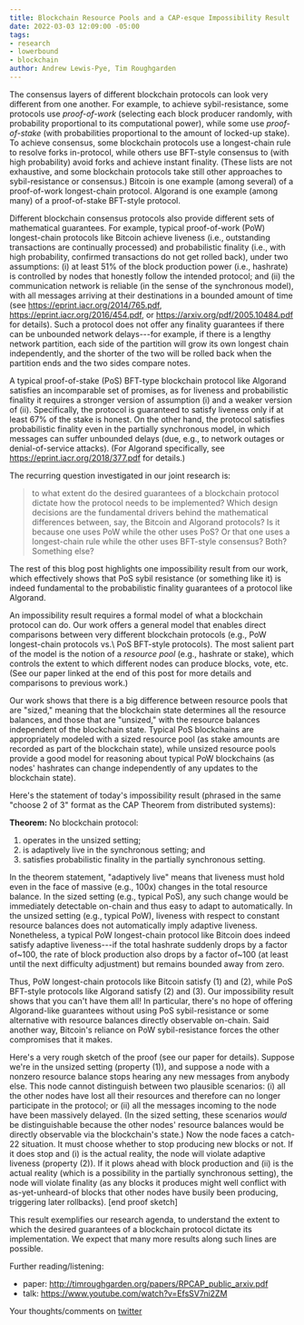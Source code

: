 ```yaml
---
title: Blockchain Resource Pools and a CAP-esque Impossibility Result
date: 2022-03-03 12:09:00 -05:00
tags:
- research
- lowerbound
- blockchain
author: Andrew Lewis-Pye, Tim Roughgarden
---
```


The consensus layers of different blockchain protocols can look very
different from one another.  For example, to achieve sybil-resistance,
some protocols use *proof-of-work* (selecting each block producer
randomly, with probability proportional to its computational power),
while some use *proof-of-stake* (with probabilities proportional to the
amount of locked-up stake).  To achieve consensus, some blockchain
protocols use a longest-chain rule to resolve forks in-protocol, while
others use BFT-style consensus to (with high probability) avoid forks
and achieve instant finality.  (These lists are not exhaustive, and
some blockchain protocols take still other approaches to
sybil-resistance or consensus.)  Bitcoin is one example (among
several) of a proof-of-work longest-chain protocol.  Algorand is one
example (among many) of a proof-of-stake BFT-style protocol.

Different blockchain consensus protocols also provide different sets
of mathematical guarantees.  For example, typical proof-of-work (PoW)
longest-chain protocols like Bitcoin achieve liveness (i.e.,
outstanding transactions are continually processed) and probabilistic
finality (i.e., with high probability, confirmed transactions do not
get rolled back), under two assumptions: (i) at least 51% of the block
production power (i.e., hashrate) is controlled by nodes that honestly
follow the intended protocol; and (ii) the communication network is
reliable (in the sense of the synchronous model), with all messages
arriving at their destinations in a bounded amount of time (see
<https://eprint.iacr.org/2014/765.pdf>,
<https://eprint.iacr.org/2016/454.pdf>, or
<https://arxiv.org/pdf/2005.10484.pdf> for details).  Such a protocol
does not offer any finality guarantees if there can be unbounded
network delays---for example, if there is a lengthy network partition,
each side of the partition will grow its own longest chain
independently, and the shorter of the two will be rolled back when the
partition ends and the two sides compare notes.

A typical proof-of-stake (PoS) BFT-type blockchain protocol like
Algorand satisfies an incomparable set of promises, as for liveness
and probabilistic finality it requires a stronger version of
assumption (i) and a weaker version of (ii).  Specifically, the
protocol is guaranteed to satisfy liveness only if at least 67% of the
stake is honest.  On the other hand, the protocol satisfies
probabilistic finality even in the partially synchronous model, in
which messages can suffer unbounded delays (due, e.g., to network
outages or denial-of-service attacks).  (For Algorand specifically,
see <https://eprint.iacr.org/2018/377.pdf> for details.)

The recurring question investigated in our joint research is:
>to what extent do the desired guarantees of a blockchain protocol dictate how
the protocol needs to be implemented?  Which design decisions are the
fundamental drivers behind the mathematical differences between, say,
the Bitcoin and Algorand protocols?  Is it because one uses PoW while
the other uses PoS?  Or that one uses a longest-chain rule while the
other uses BFT-style consensus?  Both?  Something else?

The rest of this blog post highlights one impossibility result from
our work, which effectively shows that PoS sybil resistance (or
something like it) is indeed fundamental to the probabilistic finality
guarantees of a protocol like Algorand.

An impossibility result requires a formal model of what a blockchain
protocol can do.  Our work offers a general model that enables direct
comparisons between very different blockchain protocols (e.g., PoW
longest-chain protocols vs.\ PoS BFT-style protocols).  The most
salient part of the model is the notion of a *resource pool* (e.g.,
hashrate or stake), which controls the extent to which different nodes
can produce blocks, vote, etc.  (See our paper linked at the end of
this post for more details and comparisons to previous work.)

Our work shows that there is a big difference between resource pools
that are "sized," meaning that the blockchain state determines all the
resource balances, and those that are "unsized," with the resource
balances independent of the blockchain state.  Typical PoS blockchains
are appropriately modeled with a sized resource pool (as stake amounts
are recorded as part of the blockchain state), while unsized resource
pools provide a good model for reasoning about typical PoW blockchains
(as nodes' hashrates can change independently of any updates to the
blockchain state).

Here's the statement of today's impossibility result (phrased in the
same "choose 2 of 3" format as the CAP Theorem from distributed
systems):

**Theorem:** No blockchain protocol:
1. operates in the unsized setting;
2. is adaptively live in the synchronous setting; and
3. satisfies probabilistic finality in the partially synchronous
setting.

In the theorem statement, "adaptively live" means that liveness must
hold even in the face of massive (e.g., 100x) changes in the total
resource balance.  In the sized setting (e.g., typical PoS), any such
change would be immediately detectable on-chain and thus easy to
adapt to automatically.  In the unsized setting (e.g., typical PoW),
liveness with respect to constant resource balances does not
automatically imply adaptive liveness.  Nonetheless, a typical PoW
longest-chain protocol like Bitcoin does indeed satisfy adaptive
liveness---if the total hashrate suddenly drops by a factor of~100,
the rate of block production also drops by a factor of~100 (at least
until the next difficulty adjustment) but remains bounded away from
zero.

Thus, PoW longest-chain protocols like Bitcoin satisfy (1) and (2),
while PoS BFT-style protocols like Algorand satisfy (2) and (3).
Our impossibility result shows that you can't have them all!  In
particular, there's no hope of offering Algorand-like guarantees
without using PoS sybil-resistance or some alternative with resource
balances directly observable on-chain.  Said another way, Bitcoin's
reliance on PoW sybil-resistance forces the other compromises that it
makes.

Here's a very rough sketch of the proof (see our paper for details).
Suppose we're in the unsized setting (property (1)), and suppose a
node with a nonzero resource balance stops hearing any new messages
from anybody else.  This node cannot distinguish between two plausible
scenarios: (i) all the other nodes have lost all their resources and
therefore can no longer participate in the protocol; or (ii) all the
messages incoming to the node have been massively delayed.  (In the
sized setting, these scenarios *would* be distinguishable because the
other nodes' resource balances would be directly observable via the
blockchain's state.)  Now the node faces a catch-22 situation.  It
must choose whether to stop producing new blocks or not.  If it does
stop and (i) is the actual reality, the node will violate adaptive
liveness (property (2)).  If it plows ahead with block production and
(ii) is the actual reality (which is a possibility in the partially
synchronous setting), the node will violate finality (as any blocks it
produces might well conflict with as-yet-unheard-of blocks that other
nodes have busily been producing, triggering later rollbacks).
[end proof sketch]

This result exemplifies our research agenda, to understand the extent
to which the desired guarantees of a blockchain protocol dictate its
implementation.  We expect that many more results along such lines are
possible.

Further reading/listening:
* paper: <http://timroughgarden.org/papers/RPCAP_public_arxiv.pdf>
* talk: <https://www.youtube.com/watch?v=EfsSV7ni2ZM>

Your thoughts/comments on [twitter](...)
